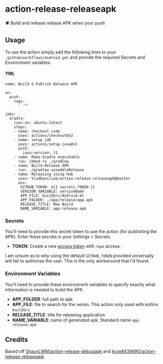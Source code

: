 # action-release-releaseapk

🕷 Build and release release APK when your push

## Usage

To use the action simply add the following lines to your `.github/workflows/android.yml` and provide the required Secrets and Environment variables.

#### YML
```
name: Build & Publish Release APK

on:
  push:
    tags:
      - '*'

jobs:
  Gradle:
    runs-on: ubuntu-latest
    steps:
    - name: checkout code
      uses: actions/checkout@v2
    - name: setup jdk
      uses: actions/setup-java@v1
      with:
        java-version: 11
    - name: Make Gradle executable
      run: chmod +x ./gradlew
    - name: Build Release APK
      run: ./gradlew assembleRelease
    - name: Releasing using Hub
      uses: VladDaniliuk/action-release-releaseapk@master
      env:
       GITHUB_TOKEN: ${{ secrets.TOKEN }}
       VERSION_VARIABLE: versionName
       APP_FILE: buildSrc/Android.kt
       APP_FOLDER: ./app/release/app.apk
       RELEASE_TITLE: New Build
       NAME_VARIABLE: app-release.apk
```

### Secrets

You'll need to provide this secret token to use the action (for publishing the APK). Enter these secrets in your Settings > Secrets

* **TOKEN**: Create a new [access token](https://github.com/settings/tokens) with `repo` access.

I am unsure as to why using the default `GITHUB_TOKEN` provided universally will fail to authorize the user. This is the only workaround that I'd found.

### Environment Variables

You'll need to provide these environment variables to specify exactly what information is needed to build the APK.

* **APP_FOLDER**: full path to apk
* **APP_FILE**: file to search for the versin. This action only used with kotlins `buildSrc`
* **RELEASE_TITLE**: title for releasing application
* **NAME_VARIABLE**: name of generated apk. Standard name `app-release.apk`

## Credits

Based off [ShaunLWM/action-release-debugapk](https://github.com/ShaunLWM/action-release-debugapk) and [kyze8439690/action-release-releaseapk](https://github.com/kyze8439690/action-release-releaseapk)
